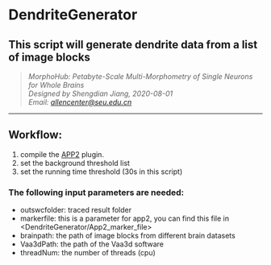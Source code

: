 DendriteGenerator
===
This script will generate dendrite data from a list of image blocks
---
>*MorphoHub: Petabyte-Scale Multi-Morphometry of Single Neurons for Whole Brains  
Designed by Shengdian Jiang, 2020-08-01  
Email: allencenter@seu.edu.cn*
***

## Workflow:
1. compile the [APP2][1] plugin.
2. set the background threshold list
3. set the running time threshold (30s in this script)

### The following input parameters are needed:
+ outswcfolder: traced result folder
+ markerfile: this is a parameter for app2, you can find this file in <DendriteGenerator/App2_marker_file>
+ brainpath: the path of image blocks from different brain datasets
+ Vaa3dPath: the path of the Vaa3d software
+ threadNum: the number of threads (cpu)


[1]: https://github.com/Vaa3D/vaa3d_tools/tree/master/released_plugins/v3d_plugins/neurontracing_vn2 "APP2"